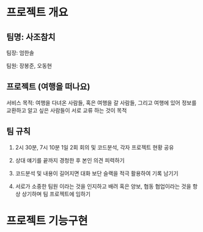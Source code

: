 # 프로젝트 개요
## 팀명: 사조참치
팀장: 엄한솔 

팀원: 장봉준, 오동현

## 프로젝트 (여행을 떠나요)


서비스 목적: 여행을 다녀온 사람들, 혹은 여행을 갈 사람들, 그리고 여행에 있어 정보를 교환하고 알고 싶은 사람들이 서로  교류 하는 것이 목적

## 팀 규칙

1. 2시 30분, 7시 10분 1일 2회 회의 및 코드분석, 각자 프로젝트 현황 공유

2. 상대 얘기를 끝까지 경청한 후 본인 의견 피력하기

3. 코드분석 및 내용이 길어지면 대화 보단 슬랙을 적극 활용하여 기록 남기기

4. 서로가 소중한 팀원 이라는 것을 인지하고 배려 혹은 양보, 협동 협업이라는 것을 항상 상기하며 팀 프로젝트에 임하기

# 프로젝트 기능구현












